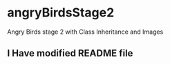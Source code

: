# angryBirdsStage2
Angry Birds stage 2 with Class Inheritance and Images
## I Have modified README file